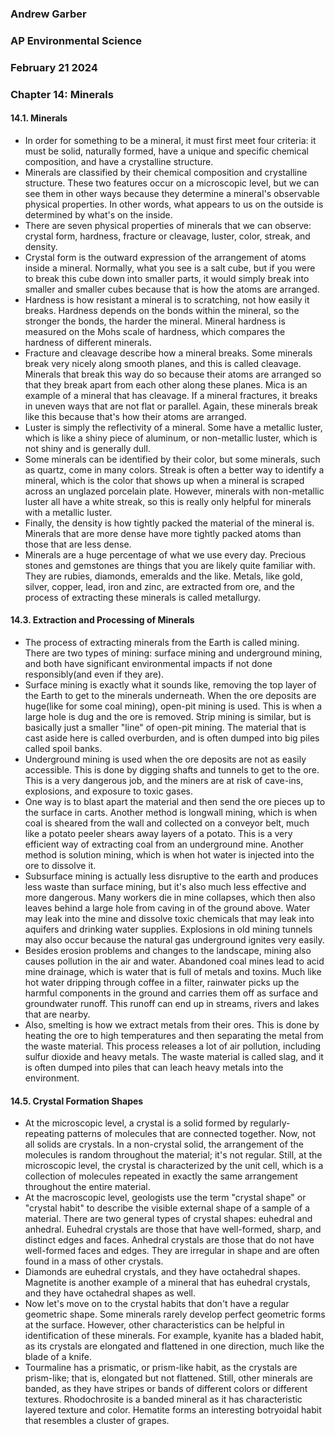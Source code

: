 ### Andrew Garber
### AP Environmental Science
### February 21 2024
### Chapter 14: Minerals

#### 14.1. Minerals
 - In order for something to be a mineral, it must first meet four criteria: it must be solid, naturally formed, have a unique and specific chemical composition, and have a crystalline structure.
 - Minerals are classified by their chemical composition and crystalline structure. These two features occur on a microscopic level, but we can see them in other ways because they determine a mineral's observable physical properties. In other words, what appears to us on the outside is determined by what's on the inside.
 - There are seven physical properties of minerals that we can observe: crystal form, hardness, fracture or cleavage, luster, color, streak, and density.
 - Crystal form is the outward expression of the arrangement of atoms inside a mineral.  Normally, what you see is a salt cube, but if you were to break this cube down into smaller parts, it would simply break into smaller and smaller cubes because that is how the atoms are arranged.
 - Hardness is how resistant a mineral is to scratching, not how easily it breaks. Hardness depends on the bonds within the mineral, so the stronger the bonds, the harder the mineral. Mineral hardness is measured on the Mohs scale of hardness, which compares the hardness of different minerals.
 - Fracture and cleavage describe how a mineral breaks. Some minerals break very nicely along smooth planes, and this is called cleavage. Minerals that break this way do so because their atoms are arranged so that they break apart from each other along these planes. Mica is an example of a mineral that has cleavage. If a mineral fractures, it breaks in uneven ways that are not flat or parallel. Again, these minerals break like this because that's how their atoms are arranged.
 - Luster is simply the reflectivity of a mineral. Some have a metallic luster, which is like a shiny piece of aluminum, or non-metallic luster, which is not shiny and is generally dull.
 - Some minerals can be identified by their color, but some minerals, such as quartz, come in many colors. Streak is often a better way to identify a mineral, which is the color that shows up when a mineral is scraped across an unglazed porcelain plate. However, minerals with non-metallic luster all have a white streak, so this is really only helpful for minerals with a metallic luster.
 - Finally, the density is how tightly packed the material of the mineral is. Minerals that are more dense have more tightly packed atoms than those that are less dense.
 - Minerals are a huge percentage of what we use every day. Precious stones and gemstones are things that you are likely quite familiar with. They are rubies, diamonds, emeralds and the like. Metals, like gold, silver, copper, lead, iron and zinc, are extracted from ore, and the process of extracting these minerals is called metallurgy.


#### 14.3. Extraction and Processing of Minerals
 - The process of extracting minerals from the Earth is called mining. There are two types of mining: surface mining and underground mining, and both have significant environmental impacts if not done responsibly(and even if they are).
 - Surface mining is exactly what it sounds like, removing the top layer of the Earth to get to the minerals underneath. When the ore deposits are huge(like for some coal mining), open-pit mining is used. This is when a large hole is dug and the ore is removed. Strip mining is similar, but is basically just a smaller "line" of open-pit mining. The material that is cast aside here is called overburden, and is often dumped into big piles called spoil banks.
 - Underground mining is used when the ore deposits are not as easily accessible. This is done by digging shafts and tunnels to get to the ore. This is a very dangerous job, and the miners are at risk of cave-ins, explosions, and exposure to toxic gases.
 - One way is to blast apart the material and then send the ore pieces up to the surface in carts. Another method is longwall mining, which is when coal is sheared from the wall and collected on a conveyor belt, much like a potato peeler shears away layers of a potato. This is a very efficient way of extracting coal from an underground mine. Another method is solution mining, which is when hot water is injected into the ore to dissolve it. 
 - Subsurface mining is actually less disruptive to the earth and produces less waste than surface mining, but it's also much less effective and more dangerous. Many workers die in mine collapses, which then also leaves behind a large hole from caving in of the ground above. Water may leak into the mine and dissolve toxic chemicals that may leak into aquifers and drinking water supplies. Explosions in old mining tunnels may also occur because the natural gas underground ignites very easily.
 - Besides erosion problems and changes to the landscape, mining also causes pollution in the air and water. Abandoned coal mines lead to acid mine drainage, which is water that is full of metals and toxins. Much like hot water dripping through coffee in a filter, rainwater picks up the harmful components in the ground and carries them off as surface and groundwater runoff. This runoff can end up in streams, rivers and lakes that are nearby.
 - Also, smelting is how we extract metals from their ores. This is done by heating the ore to high temperatures and then separating the metal from the waste material. This process releases a lot of air pollution, including sulfur dioxide and heavy metals. The waste material is called slag, and it is often dumped into piles that can leach heavy metals into the environment.

#### 14.5. Crystal Formation Shapes
 - At the microscopic level, a crystal is a solid formed by regularly-repeating patterns of molecules that are connected together. Now, not all solids are crystals. In a non-crystal solid, the arrangement of the molecules is random throughout the material; it's not regular. Still, at the microscopic level, the crystal is characterized by the unit cell, which is a collection of molecules repeated in exactly the same arrangement throughout the entire material.
 - At the macroscopic level, geologists use the term "crystal shape" or "crystal habit" to describe the visible external shape of a sample of a material. There are two general types of crystal shapes: euhedral and anhedral. Euhedral crystals are those that have well-formed, sharp, and distinct edges and faces. Anhedral crystals are those that do not have well-formed faces and edges. They are irregular in shape and are often found in a mass of other crystals.
 - Diamonds are euhedral crystals, and they have octahedral shapes. Magnetite is another example of a mineral that has euhedral crystals, and they have octahedral shapes as well. 
 - Now let's move on to the crystal habits that don't have a regular geometric shape. Some minerals rarely develop perfect geometric forms at the surface. However, other characteristics can be helpful in identification of these minerals. For example, kyanite has a bladed habit, as its crystals are elongated and flattened in one direction, much like the blade of a knife.
 - Tourmaline has a prismatic, or prism-like habit, as the crystals are prism-like; that is, elongated but not flattened. Still, other minerals are banded, as they have stripes or bands of different colors or different textures. Rhodochrosite is a banded mineral as it has characteristic layered texture and color. Hematite forms an interesting botryoidal habit that resembles a cluster of grapes.

